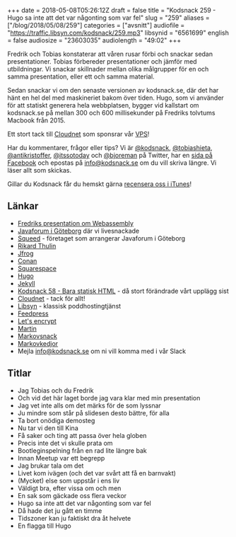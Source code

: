+++
date = 2018-05-08T05:26:12Z
draft = false
title = "Kodsnack 259 - Hugo sa inte att det var någonting som var fel"
slug = "259"
aliases = ["/blog/2018/05/08/259"]
categories = ["avsnitt"]
audiofile = "https://traffic.libsyn.com/kodsnack/259.mp3"
libsynid = "6561699"
english = false
audiosize = "23603035"
audiolength = "49:02"
+++

Fredrik och Tobias konstaterar att våren rusar förbi och snackar sedan presentationer. Tobias förbereder presentationer och jämför med utbildningar. Vi snackar skillnader mellan olika målgrupper för en och samma presentation, eller ett och samma material.

Sedan snackar vi om den senaste versionen av kodsnack.se, där det har hänt en hel del med maskineriet bakom över tiden. Hugo, som vi använder för att statiskt generera hela webbplatsen, bygger vid kallstart om kodsnack.se på mellan 300 och 600 millisekunder på Fredriks tolvtums Macbook från 2015.

Ett stort tack till [Cloudnet](http://www.cloudnet.se) som sponsrar vår [VPS](http://en.wikipedia.org/wiki/Virtual_private_server)!

Har du kommentarer, frågor eller tips? Vi är [@kodsnack](https://www.twitter.com/kodsnack), [@tobiashieta](https://www.twitter.com/tobiashieta), [@antikristoffer](https://www.twitter.com/antikristoffer), [@itssotoday](https://twitter.com/itssotoday) och [@bjoreman](https://www.twitter.com/bjoreman) på Twitter, har en [sida på Facebook](https://www.facebook.com/kodsnack) och epostas på [info@kodsnack.se](mailto:info@kodsnack.se) om du vill skriva längre. Vi läser allt som skickas.

Gillar du Kodsnack får du hemskt gärna [recensera oss i iTunes](http://itunes.apple.com/se/podcast/kodsnack/id561631498?l=en)!

## Länkar ##
* [Fredriks presentation om Webassembly](https://www.youtube.com/watch?v=Y5Rl9_-aXfc)
* [Javaforum i Göteborg](https://www.meetup.com/Javaforum-Goteborg/events/246859957/) där vi livesnackade
* [Squeed](https://www.squeed.com/) - företaget som arrangerar Javaforum i Göteborg
* [Rikard Thulin](https://www.linkedin.com/in/thulin/)
* [Jfrog](https://jfrog.com/)
* [Conan](https://www.conan.io/)
* [Squarespace](http://www.squarespace.com/)
* [Hugo](http://gohugo.io/)
* [Jekyll](http://jekyllrb.com/)
* [Kodsnack 58 - Bara statisk HTML](https://kodsnack.se/58/) - då stort förändrade vårt upplägg sist
* [Cloudnet](https://www.cloudnet.se/) - tack för allt!
* [Libsyn](https://www.libsyn.com/) - klassisk poddhostingtjänst
* [Feedpress](https://feed.press/)
* [Let's encrypt](https://letsencrypt.org/)
* [Martin](https://twitter.com/grapefrukt/)
* [Markovsnack](http://markovsnack.grapefrukt.com/)
* [Markovkedjor](https://en.wikipedia.org/wiki/Markov_chain)
* Mejla [info@kodsnack.se](mailto:info@kodsnack.se) om ni vill komma med i vår Slack

## Titlar ##
* Jag Tobias och du Fredrik
* Och vid det här laget borde jag vara klar med min presentation
* Jag vet inte alls om det märks för de som lyssnar
* Ju mindre som står på slidesen desto bättre, för alla
* Ta bort onödiga demosteg
* Nu tar vi den till Kina
* Få saker och ting att passa över hela globen
* Precis inte det vi skulle prata om
* Bootleginspelning från en rad lite längre bak
* Innan Meetup var ett begrepp
* Jag brukar tala om det
* Livet kom ivägen (och det var svårt att få en barnvakt)
* (Mycket) else som uppstår i ens liv
* Väldigt bra, efter vissa om och men
* En sak som gäckade oss flera veckor
* Hugo sa inte att det var någonting som var fel
* Då hade det ju gått en timme
* Tidszoner kan ju faktiskt dra åt helvete
* En flagga till Hugo
